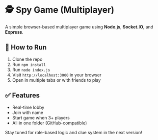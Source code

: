 # 🕵️ Spy Game (Multiplayer)

A simple browser-based multiplayer game using **Node.js**, **Socket.IO**, and **Express**.

## 🚀 How to Run

1. Clone the repo
2. Run `npm install`
3. Run `node index.js`
4. Visit `http://localhost:3000` in your browser
5. Open in multiple tabs or with friends to play

## ✅ Features

- Real-time lobby
- Join with name
- Start game when 3+ players
- All in one folder (GitHub-compatible)

Stay tuned for role-based logic and clue system in the next version!
